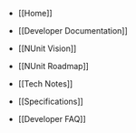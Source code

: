 * [[Home]]

* [[Developer Documentation]]

* [[NUnit Vision]]

* [[NUnit Roadmap]]

* [[Tech Notes]]

* [[Specifications]]

* [[Developer FAQ]]
